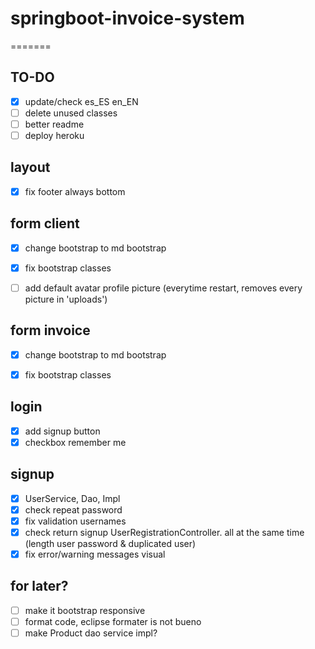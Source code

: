 # springboot-invoice-system
=======
## TO-DO

* [x] update/check es_ES en_EN
* [ ] delete unused classes
* [ ] better readme
* [ ] deploy heroku

## layout
* [x] fix footer always bottom 

## form client
* [x] change bootstrap to md bootstrap
* [x] fix bootstrap classes
* [ ] add default avatar profile picture (everytime restart, removes every picture in 'uploads')


## form invoice
* [x] change bootstrap to md bootstrap
* [x] fix bootstrap classes


## login
* [x] add signup button
* [x] checkbox remember me

## signup
* [x] UserService, Dao, Impl
* [x] check repeat password
* [x] fix validation usernames
* [x] check return signup UserRegistrationController. all at the same time (length user password & duplicated user)
* [x] fix error/warning messages visual

## for later?
* [ ] make it bootstrap responsive
* [ ] format code, eclipse formater is not bueno
* [ ] make Product dao service impl?